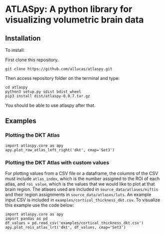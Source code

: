 # ATLASpy: A python library for visualizing volumetric brain data

## Installation

To install:

First clone this repository.

```
git clone https://github.com/allucas/atlaspy.git
```

Then access repository folder on the terminal and type:

```
cd atlaspy
python3 setup.py sdist bdist_wheel
pip3 install dist/atlaspy-0.0.7.tar.gz
```

You should be able to use atlaspy after that.

## Examples

### Plotting the DKT Atlas

```
import atlaspy.core as apy
apy.plot_raw_atlas_left_right('dkt', cmap='Set3')
```

### Plotting the DKT Atlas with custom values

For plotting values from a CSV file or a dataframe, the columns of the CSV must include `atlas_index`, which is the number assigned to the ROI of each atlas, and `roi_value`, which is the values that we would like to plot at that brain region. The atlases used are included in `source_data/atlases/niftis` and their region assignments in `source_data/atlases/luts`. An example input CSV is included in `examples/cortical_thickness_dkt.csv`. To visualize this example use the code below:

```
import atlaspy.core as apy
import pandas as pd
df_values = pd.read_csv('examples/cortical_thickness_dkt.csv')
apy.plot_rois_atlas_lrt('dkt', df_values, cmap='Set3')
```



